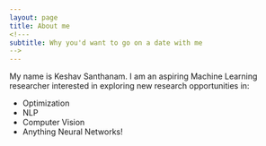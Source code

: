 ```yaml
---
layout: page
title: About me
<!---
subtitle: Why you'd want to go on a date with me
-->
---
```


My name is Keshav Santhanam. I am an aspiring Machine Learning researcher interested in exploring new research opportunities in:
- Optimization
- NLP
- Computer Vision
- Anything Neural Networks!
<!---
- I rock a great mustache
- I'm extremely loyal to my family

What else do you need?
### My story

To be honest, I'm having some trouble remembering right now, so why don't you just watch [my movie](https://en.wikipedia.org/wiki/The_Princess_Bride_%28film%29) and it will answer **all** your questions.
-->



